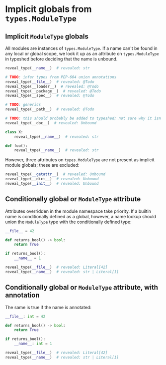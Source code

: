 # Implicit globals from `types.ModuleType`

## Implicit `ModuleType` globals

All modules are instances of `types.ModuleType`.
If a name can't be found in any local or global scope, we look it up
as an attribute on `types.ModuleType` in typeshed
before deciding that the name is unbound.

```py
reveal_type(__name__)  # revealed: str

# TODO: infer types from PEP-604 union annotations
reveal_type(__file__)  # revealed: @Todo
reveal_type(__loader__)  # revealed: @Todo
reveal_type(__package__)  # revealed: @Todo
reveal_type(__spec__)  # revealed: @Todo

# TODO: generics
reveal_type(__path__)  # revealed: @Todo

# TODO: this should probably be added to typeshed; not sure why it isn't?
reveal_type(__doc__)  # revealed: Unbound

class X:
    reveal_type(__name__)  # revealed: str

def foo():
    reveal_type(__name__)  # revealed: str
```

However, three attributes on `types.ModuleType` are not present as implicit
module globals; these are excluded:

```py path=unbound_dunders.py
reveal_type(__getattr__)  # revealed: Unbound
reveal_type(__dict__)  # revealed: Unbound
reveal_type(__init__)  # revealed: Unbound
```

## Conditionally global or `ModuleType` attribute

Attributes overridden in the module namespace take priority.
If a builtin name is conditionally defined as a global, however,
a name lookup should union the `ModuleType` type with the conditionally defined type:

```py
__file__ = 42

def returns_bool() -> bool:
    return True

if returns_bool():
    __name__ = 1

reveal_type(__file__)  # revealed: Literal[42]
reveal_type(__name__)  # revealed: str | Literal[1]
```

## Conditionally global or `ModuleType` attribute, with annotation

The same is true if the name is annotated:

```py
__file__: int = 42

def returns_bool() -> bool:
    return True

if returns_bool():
    __name__: int = 1

reveal_type(__file__)  # revealed: Literal[42]
reveal_type(__name__)  # revealed: str | Literal[1]
```
